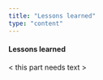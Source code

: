 ```yaml
---
title: "Lessons learned"
type: "content"
---
```


#### Lessons learned

\< this part needs text >
